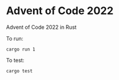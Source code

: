 # Advent of Code 2022

Advent of Code 2022 in Rust

To run:
```
cargo run 1
```

To test:

```
cargo test
```
